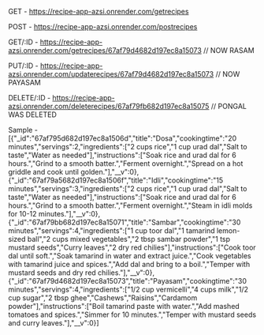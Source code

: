 GET - https://recipe-app-azsi.onrender.com/getrecipes

POST - https://recipe-app-azsi.onrender.com/postrecipes

GET/:ID - https://recipe-app-azsi.onrender.com/getrecipes/67af79d4682d197ec8a15073  // NOW RASAM 

PUT/:ID - https://recipe-app-azsi.onrender.com/updaterecipes/67af79d4682d197ec8a15073  // NOW PAYASAM

DELETE/:ID - https://recipe-app-azsi.onrender.com/deleterecipes/67af79fb682d197ec8a15075 // PONGAL WAS DELETED

Sample - [{"_id":"67af795d682d197ec8a1506d","title":"Dosa","cookingtime":"20 minutes","servings":2,"ingredients":["2 cups rice","1 cup urad dal","Salt to taste","Water as needed"],"instructions":["Soak rice and urad dal for 6 hours.","Grind to a smooth batter.","Ferment overnight.","Spread on a hot griddle and cook until golden."],"__v":0},{"_id":"67af79a5682d197ec8a1506f","title":"Idli","cookingtime":"15 minutes","servings":3,"ingredients":["2 cups rice","1 cup urad dal","Salt to taste","Water as needed"],"instructions":["Soak rice and urad dal for 6 hours.","Grind to a smooth batter.","Ferment overnight.","Steam in idli molds for 10-12 minutes."],"__v":0},{"_id":"67af79bb682d197ec8a15071","title":"Sambar","cookingtime":"30 minutes","servings":4,"ingredients":["1 cup toor dal","1 tamarind lemon-sized ball","2 cups mixed vegetables","2 tbsp sambar powder","1 tsp mustard seeds","Curry leaves","2 dry red chilies"],"instructions":["Cook toor dal until soft.","Soak tamarind in water and extract juice.","Cook vegetables with tamarind juice and spices.","Add dal and bring to a boil.","Temper with mustard seeds and dry red chilies."],"__v":0},{"_id":"67af79d4682d197ec8a15073","title":"Payasam","cookingtime":"30 minutes","servings":4,"ingredients":["1/2 cup vermicelli","4 cups milk","1/2 cup sugar","2 tbsp ghee","Cashews","Raisins","Cardamom powder"],"instructions":["Boil tamarind paste with water.","Add mashed tomatoes and spices.","Simmer for 10 minutes.","Temper with mustard seeds and curry leaves."],"__v":0}]